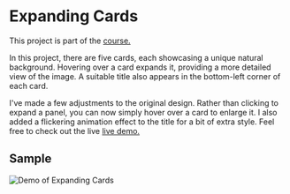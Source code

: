 # Expanding Cards
This project is part of the [course.](https://50projects-50-days.netlify.app/)

In this project, there are five cards, each showcasing a unique natural background. Hovering over a card expands it, providing a more detailed view of the image. A suitable title also appears in the bottom-left corner of each card.

I've made a few adjustments to the original design. Rather than clicking to expand a panel, you can now simply hover over a card to enlarge it. I also added a flickering animation effect to the title for a bit of extra style. Feel free to check out the live [live demo.](https://mahmudolhasan.github.io/Expanding-Cards/)

## Sample 
![Demo of Expanding Cards](https://jmp.sh/1ePed0Qx)



